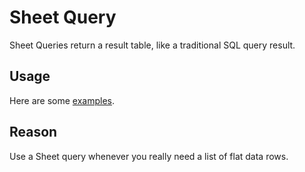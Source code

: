# Sheet Query

Sheet Queries return a result table, like a traditional SQL query
result.

## Usage

Here are some [examples](../../examples/query/sheet.md).

## Reason

Use a Sheet query whenever you really need a list of flat data rows.